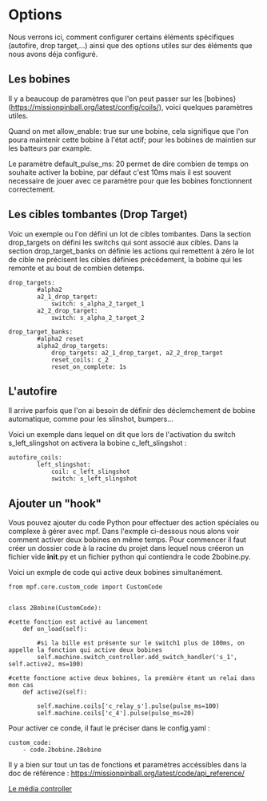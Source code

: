 # Options

Nous verrons ici, comment configurer certains éléments spécifiques (autofire, drop target,...) ainsi que des options utiles sur des éléments que nous avons déja configuré.

## Les bobines

Il y a beaucoup de paramètres que l'on peut passer sur les [bobines}(https://missionpinball.org/latest/config/coils/), voici quelques paramètres utiles.

Quand on met allow_enable: true sur une bobine, cela signifique que l'on poura maintenir cette bobine à l'état actif; pour les bobines de maintien sur les batteurs par example.

Le paramètre default_pulse_ms: 20 permet de dire combien de temps on souhaite activer la bobine, par défaut c'est 10ms mais il est souvent necessaire de jouer avec ce paramètre pour que les bobines fonctionnent correctement.

## Les cibles tombantes (Drop Target)

Voic un exemple ou l'on défini un lot de cibles tombantes. Dans la section drop_targets on défini les switchs qui sont associé aux cibles. 
Dans la section drop_target_banks on définie les actions qui remettent à zéro le lot de cible ne précisent les cibles définies précédement, la bobine qui les remonte et au bout de combien detemps.


	drop_targets:
    		#alpha2
    		a2_1_drop_target:
      			switch: s_alpha_2_target_1
    		a2_2_drop_target:
      			switch: s_alpha_2_target_2
  
  	drop_target_banks:
    		#alpha2 reset
    		alpha2_drop_targets:
      			drop_targets: a2_1_drop_target, a2_2_drop_target
      			reset_coils: c_2
      			reset_on_complete: 1s

## L'autofire

Il arrive parfois que l'on ai besoin de définir des déclemchement de bobine automatique, comme pour les slinshot, bumpers...

Voici un exemple dans lequel on dit que lors de l'activation du switch s_left_slingshot on activera la bobine c_left_slingshot :

  	autofire_coils:
    		left_slingshot:
      			coil: c_left_slingshot
      			switch: s_left_slingshot

## Ajouter un "hook"

Vous pouvez ajouter du code Python pour effectuer des action spéciales ou complexe à gérer avec mpf. Dans l'exmple ci-dessous nous alons voir comment activer deux bobines en même temps. Pour commencer il faut créer un dossier code à la racine du projet dans lequel nous créeron un fichier vide __init__.py et un fichier python qui contiendra le code 2bobine.py.

Voici un exmple de code qui active deux bobines simultanément.

	from mpf.core.custom_code import CustomCode


	class 2Bobine(CustomCode):

 	#cette fonction est activé au lancement
    	def on_load(self):

        	#si la bille est présente sur le switch1 plus de 100ms, on appelle la fonction qui active deux bobines
        	self.machine.switch_controller.add_switch_handler('s_1', self.active2, ms=100)

	#cette fonctione active deux bobines, la première étant un relai dans mon cas
    	def active2(self):

        	self.machine.coils['c_relay_s'].pulse(pulse_ms=100)
        	self.machine.coils['c_4'].pulse(pulse_ms=20)

Pour activer ce conde, il faut le préciser dans le config.yaml :

	custom_code:
  		- code.2bobine.2Bobine

Il y a bien sur tout un tas de fonctions et paramètres accéssibles dans la doc de référence : https://missionpinball.org/latest/code/api_reference/

[Le média controller](Gmc.md)
